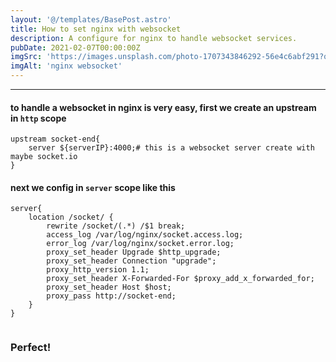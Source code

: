 ```yaml
---
layout: '@/templates/BasePost.astro'
title: How to set nginx with websocket
description: A configure for nginx to handle websocket services.
pubDate: 2021-02-07T00:00:00Z
imgSrc: 'https://images.unsplash.com/photo-1707343846292-56e4c6abf291?q=80&w=2940&auto=format&fit=crop&ixlib=rb-4.0.3&ixid=M3wxMjA3fDF8MHxwaG90by1wYWdlfHx8fGVufDB8fHx8fA%3D%3D'
imgAlt: 'nginx websocket'
---
```


---

#### to handle a websocket in nginx is very easy, first we create an upstream in `http` scope

```
upstream socket-end{
    server ${serverIP}:4000;# this is a websocket server create with maybe socket.io
}
```

#### next we config in `server` scope like this 
```
server{
    location /socket/ {
        rewrite /socket/(.*) /$1 break;
        access_log /var/log/nginx/socket.access.log;
        error_log /var/log/nginx/socket.error.log;
        proxy_set_header Upgrade $http_upgrade;
        proxy_set_header Connection "upgrade";
        proxy_http_version 1.1;
        proxy_set_header X-Forwarded-For $proxy_add_x_forwarded_for;
        proxy_set_header Host $host;
        proxy_pass http://socket-end;
    }
}


```

### Perfect!